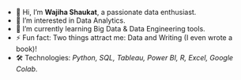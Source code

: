 - 👋 Hi, I’m **Wajiha Shaukat**, a passionate data enthusiast.
- 👀 I’m interested in Data Analytics.
- 🌱 I’m currently learning Big Data & Data Engineering tools.
- ⚡ Fun fact: Two things attract me: Data and Writing (I even wrote a book)!
- 🛠️ Technologies: _Python, SQL, Tableau, Power BI, R, Excel, Google Colab_.

<!---
WajihaShaukat/WajihaShaukat is a ✨ special ✨ repository because its `README.md` (this file) appears on your GitHub profile.
You can click the Preview link to take a look at your changes.
--->
